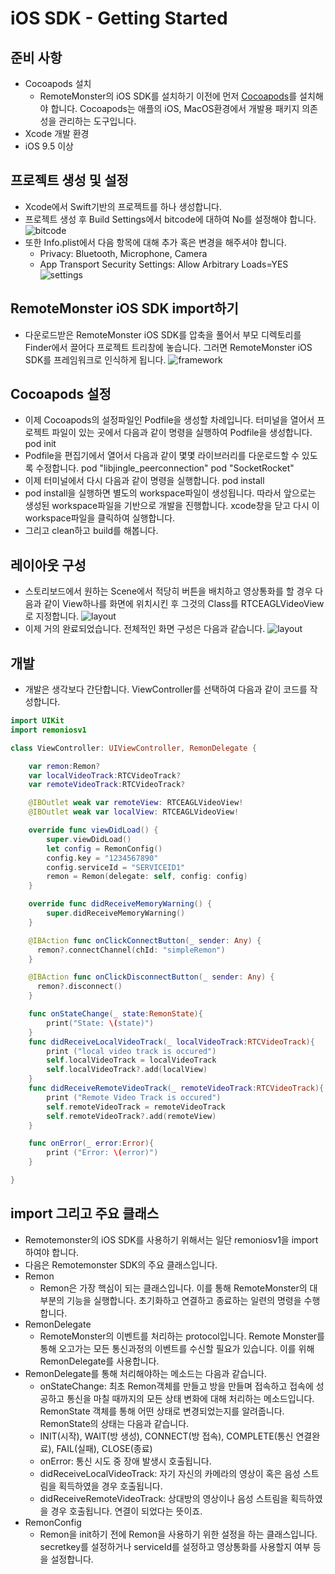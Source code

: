 # iOS SDK - Getting Started

## 준비 사항
- Cocoapods 설치
  - RemoteMonster의 iOS SDK를 설치하기 이전에 먼저 [Cocoapods](https://cocoapods.org/)를 설치해야 합니다. Cocoapods는 애플의 iOS, MacOS환경에서 개발용 패키지 의존성을 관리하는 도구입니다.
- Xcode 개발 환경
- iOS 9.5 이상

## 프로젝트 생성 및 설정
- Xcode에서 Swift기반의 프로젝트를 하나 생성합니다.
- 프로젝트 생성 후 Build Settings에서 bitcode에 대하여 No를 설정해야 합니다.
![bitcode](images/ios_bitcode.png)
- 또한 Info.plist에서 다음 항목에 대해 추가 혹은 변경을 해주셔야 합니다.
  - Privacy: Bluetooth, Microphone, Camera
  - App Transport Security Settings: Allow Arbitrary Loads=YES
![settings](images/ios_buildsettings.png)

## RemoteMonster iOS SDK import하기
- 다운로드받은 RemoteMonster iOS SDK를 압축을 풀어서 부모 디렉토리를 Finder에서 끌어다 프로젝트 트리창에 놓습니다. 그러면 RemoteMonster iOS SDK를 프레임워크로 인식하게 됩니다.
![framework](images/ios_importframework.png)

## Cocoapods 설정
- 이제 Cocoapods의 설정파일인 Podfile을 생성할 차례입니다. 터미널을 열어서 프로젝트 파일이 있는 곳에서 다음과 같이 명령을 실행하여 Podfile을 생성합니다.
pod init
- Podfile을 편집기에서 열어서 다음과 같이 몇몇 라이브러리를 다운로드할 수 있도록 수정합니다.
pod "libjingle_peerconnection"
pod "SocketRocket"
- 이제 터미널에서 다시 다음과 같이 명령을 실행합니다.
pod install
- pod install을 실행하면 별도의 workspace파일이 생성됩니다. 따라서 앞으로는 생성된 workspace파일을 기반으로 개발을 진행합니다. xcode창을 닫고 다시 이 workspace파일을 클릭하여 실행합니다.
- 그리고 clean하고 build를 해봅니다.

## 레이아웃 구성
- 스토리보드에서 원하는 Scene에서 적당히 버튼을 배치하고 영상통화를 할 경우 다음과 같이 View하나를 화면에 위치시킨 후 그것의 Class를 RTCEAGLVideoView로 지정합니다.
![layout](images/ios_rtceaglview.png)
- 이제 거의 완료되었습니다. 전체적인 화면 구성은 다음과 같습니다.
![layout](images/ios_layout.png)

## 개발
- 개발은 생각보다 간단합니다. ViewController를 선택하여 다음과 같이 코드를 작성합니다.

```swift
import UIKit
import remoniosv1

class ViewController: UIViewController, RemonDelegate {

    var remon:Remon?
    var localVideoTrack:RTCVideoTrack?
    var remoteVideoTrack:RTCVideoTrack?

    @IBOutlet weak var remoteView: RTCEAGLVideoView!
    @IBOutlet weak var localView: RTCEAGLVideoView!

    override func viewDidLoad() {
        super.viewDidLoad()
        let config = RemonConfig()
        config.key = "1234567890"
        config.serviceId = "SERVICEID1"
        remon = Remon(delegate: self, config: config)
    }

    override func didReceiveMemoryWarning() {
        super.didReceiveMemoryWarning()
    }

    @IBAction func onClickConnectButton(_ sender: Any) {
      remon?.connectChannel(chId: "simpleRemon")
    }

    @IBAction func onClickDisconnectButton(_ sender: Any) {
      remon?.disconnect()
    }

    func onStateChange(_ state:RemonState){
        print("State: \(state)")
    }
    func didReceiveLocalVideoTrack(_ localVideoTrack:RTCVideoTrack){
        print ("local video track is occured")
        self.localVideoTrack = localVideoTrack
        self.localVideoTrack?.add(localView)
    }
    func didReceiveRemoteVideoTrack(_ remoteVideoTrack:RTCVideoTrack){
        print ("Remote Video Track is occured")
        self.remoteVideoTrack = remoteVideoTrack
        self.remoteVideoTrack?.add(remoteView)
    }

    func onError(_ error:Error){
        print ("Error: \(error)")
    }

}
```

## import 그리고 주요 클래스
- Remotemonster의 iOS SDK를 사용하기 위해서는 일단 remoniosv1을 import하여야 합니다.
- 다음은 Remotemonster SDK의 주요 클래스입니다.
- Remon
  - Remon은 가장 핵심이 되는 클래스입니다. 이를 통해 RemoteMonster의 대부분의 기능을 실행합니다. 초기화하고 연결하고 종료하는 일련의 명령을 수행합니다.
- RemonDelegate
  - RemoteMonster의 이벤트를 처리하는 protocol입니다. Remote Monster를 통해 오고가는 모든 통신과정의 이벤트를 수신할 필요가 있습니다. 이를 위해 RemonDelegate를 사용합니다.
 - RemonDelegate를 통해 처리해야하는 메소드는 다음과 같습니다.
   - onStateChange: 최초 Remon객체를 만들고 방을 만들며 접속하고 접속에 성공하고 통신을 마칠 때까지의 모든 상태 변화에 대해 처리하는 메소드입니다. RemonState 객체를 통해 어떤 상태로 변경되었는지를 알려줍니다. RemonState의 상태는 다음과 같습니다.
    - INIT(시작), WAIT(방 생성), CONNECT(방 접속), COMPLETE(통신 연결완료), FAIL(실패), CLOSE(종료)
    - onError: 통신 시도 중 장애 발생시 호출됩니다.
    - didReceiveLocalVideoTrack: 자기 자신의 카메라의 영상이 혹은 음성 스트림을 획득하였을 경우 호출됩니다.
    - didReceiveRemoteVideoTrack: 상대방의 영상이나 음성 스트림을 획득하였을 경우 호출됩니다. 연결이 되었다는 뜻이죠.
- RemonConfig
  - Remon을 init하기 전에 Remon을 사용하기 위한 설정을 하는 클래스입니다. secretkey를 설정하거나 serviceId를 설정하고 영상통화를 사용할지 여부 등을 설정합니다.
